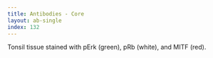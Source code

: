 ```yaml
---
title: Antibodies - Core
layout: ab-single
index: 132
---
```

Tonsil tissue stained with pErk (green), pRb (white), and MITF (red).